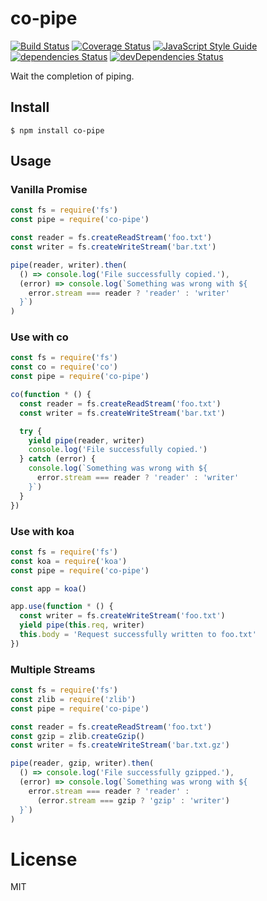 # co-pipe

[![Build Status](https://travis-ci.org/Gerhut/co-pipe.svg?branch=master)](https://travis-ci.org/Gerhut/co-pipe)
[![Coverage Status](https://coveralls.io/repos/github/Gerhut/co-pipe/badge.svg?branch=master)](https://coveralls.io/github/Gerhut/co-pipe?branch=master)
[![JavaScript Style Guide](https://img.shields.io/badge/code%20style-standard-brightgreen.svg)](http://standardjs.com/)
[![dependencies Status](https://david-dm.org/Gerhut/co-pipe/status.svg)](https://david-dm.org/Gerhut/co-pipe)
[![devDependencies Status](https://david-dm.org/Gerhut/co-pipe/dev-status.svg)](https://david-dm.org/Gerhut/co-pipe?type=dev)

Wait the completion of piping.

## Install

    $ npm install co-pipe

## Usage

### Vanilla Promise

```javascript
const fs = require('fs')
const pipe = require('co-pipe')

const reader = fs.createReadStream('foo.txt')
const writer = fs.createWriteStream('bar.txt')

pipe(reader, writer).then(
  () => console.log('File successfully copied.'),
  (error) => console.log(`Something was wrong with ${
    error.stream === reader ? 'reader' : 'writer'
  }`)
)
```

### Use with co

```javascript
const fs = require('fs')
const co = require('co')
const pipe = require('co-pipe')

co(function * () {
  const reader = fs.createReadStream('foo.txt')
  const writer = fs.createWriteStream('bar.txt')

  try {
    yield pipe(reader, writer)
    console.log('File successfully copied.')
  } catch (error) {
    console.log(`Something was wrong with ${
      error.stream === reader ? 'reader' : 'writer'
    }`)
  }
})
```

### Use with koa

```javascript
const fs = require('fs')
const koa = require('koa')
const pipe = require('co-pipe')

const app = koa()

app.use(function * () {
  const writer = fs.createWriteStream('foo.txt')
  yield pipe(this.req, writer)
  this.body = 'Request successfully written to foo.txt'
})
```

### Multiple Streams

```javascript
const fs = require('fs')
const zlib = require('zlib')
const pipe = require('co-pipe')

const reader = fs.createReadStream('foo.txt')
const gzip = zlib.createGzip()
const writer = fs.createWriteStream('bar.txt.gz')

pipe(reader, gzip, writer).then(
  () => console.log('File successfully gzipped.'),
  (error) => console.log(`Something was wrong with ${
    error.stream === reader ? 'reader' :
      (error.stream === gzip ? 'gzip' : 'writer')
  }`)
)
```

# License

MIT
